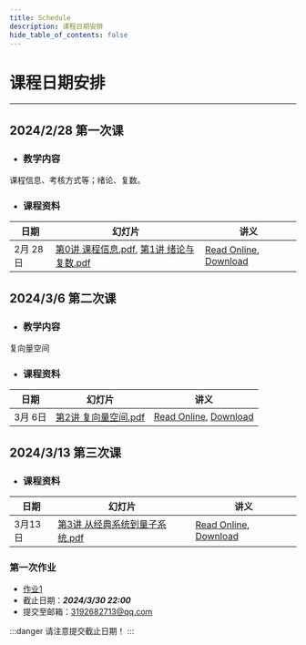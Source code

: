 ```yaml
---
title: Schedule
description: 课程日期安排
hide_table_of_contents: false
---
```


# 课程日期安排

----

## 2024/2/28 第一次课

- ### 教学内容

课程信息、考核方式等；绪论、复数。
 
- ### 课程资料

| 日期       | 幻灯片                                       | 讲义               |
|------------|---------------------------------------------|-------------------------|
| 2月 28日     |  [第0讲 课程信息.pdf](./assets/第0讲%20课程信息.pdf), [第1讲 绪论与复数.pdf](./assets/第1讲%20绪论与复数.pdf)| [Read Online](/docs/introduction_and_complex_number), [Download](./assets/LectureNote-20240228.pdf) |


## 2024/3/6 第二次课

- ### 教学内容

复向量空间

- ### 课程资料

| 日期       | 幻灯片                                       | 讲义               |
|------------|---------------------------------------------|-------------------------|
| 3月 6日     |  [第2讲 复向量空间.pdf](./assets/第2讲%20复向量空间.pdf)| [Read Online](/docs/complex_vector_space), [Download](./assets/LectureNotes-20240305.pdf) |

## 2024/3/13 第三次课

- ### 课程资料

| 日期       | 幻灯片                                       | 讲义               |
|------------|---------------------------------------------|-------------------------|
| 3月13日     |  [第3讲 从经典系统到量子系统.pdf](./assets/第3讲%20从经典系统到量子系统.pdf)| [Read Online](/docs/classic_quantum), [Download](./assets/LectureNotes-0319.pdf) |

### 第一次作业

- [作业1](./assets/作业1.pdf)
- 截止日期：***2024/3/30 22:00***
- 提交至邮箱：3192682713@qq.com

:::danger
请注意提交截止日期！
:::

<!-- ## 2024/3/20 第四次课 -->

<!-- ## 2024/3/27 第五次课 -->

<!-- ## 2024/4/3 第六次课 -->

<!-- ## 2024/4/10 第七次课 -->

<!-- ## 2024/4/17 第八次课 -->

<!-- ## 2024/4/24 第九次课 -->

<!-- ## 2024/5/1 第十次课 -->

<!-- ## 2024/5/8 第十一次课 -->

<!-- ## 2024/5/15 第十二次课 -->

<!-- ## 2024/5/22 第十三次课 -->

<!-- ## 2024/5/29 第十四次课 -->

<!-- ## 2024/6/5 第十五次课 -->

<!-- ## 2024/6/12 第十六次课 -->